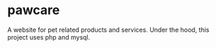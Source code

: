 # pawcare

A website for pet related products and services. Under the hood, this project uses php and mysql.

